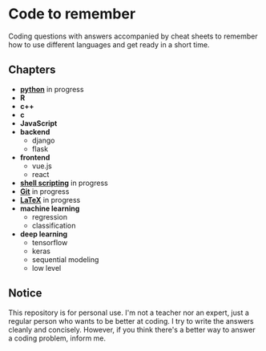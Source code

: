# Code to remember

Coding questions with answers accompanied by cheat sheets to remember how to use different languages and get ready in a short time.

## Chapters
- **[python](/python)** in progress
- **R**
- **c++**
- **c**
- **JavaScript**
- **backend**
	- django
	- flask
- **frontend**
	- vue.js
	- react
- **[shell scripting](/shell-scripting)** in progress
- **[Git](/git)** in progress
- **[LaTeX](/latex)** in progress
- **machine learning**
	- regression
	- classification
- **deep learning**
	- tensorflow
	- keras
	- sequential modeling
	- low level

## Notice
This repository is for personal use. I'm not a teacher nor an expert, just a regular person who wants to be better at coding. I try to write the answers cleanly and concisely. However, if you think there's a better way to answer a coding problem, inform me.
